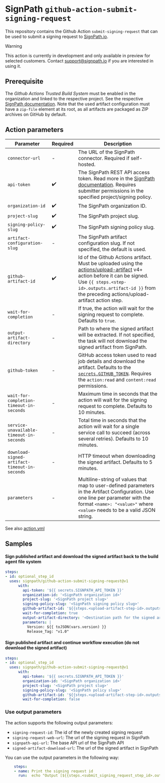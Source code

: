 # SignPath `github-action-submit-signing-request`

This repository contains the Github Action `submit-signing-request` that can be used to submit a signing request to [SignPath.io](https://about.signpath.io).

> [!WARNING]
> This action is currently in development and only available in preview for selected customers. Contact [support@signpath.io](mailto:support@signpath.io) if you are interested in using it.

## Prerequisite

The _Github Actions Trusted Build System_ must be enabled in the organization and linked to the respective project. See the respective [SignPath documentation](https://about.signpath.io/redirects/connectors/trusted-build-system-configuration). Note that the used artifact configuration must have a `zip-file` element at its root, as all artifacts are packaged as ZIP archives on GitHub by default.

## Action parameters

| Parameter                                     | Required           | Description |
| ----                                          | -                  | ------      |
| `connector-url`                               | -                  | The URL of the SignPath connector. Required if self-hosted.
| `api-token`                                   | :heavy_check_mark: | The SignPath REST API access token. Read more in the [SignPath documentation](https://about.signpath.io/redirects/connectors/api-token). Requires submitter permissions in the specified project/signing policy.
| `organization-id`                             | :heavy_check_mark: | The SignPath organization ID.
| `project-slug`                                | :heavy_check_mark: | The SignPath project slug.
| `signing-policy-slug`                         | :heavy_check_mark: | The SignPath signing policy slug.
| `artifact-configuration-slug`                 | -                  | The SignPath artifact configuration slug. If not specified, the default is used.
| `github-artifact-id`                          | :heavy_check_mark: | Id of the Github Actions artifact. Must be uploaded using the [actions/upload-artifact](https://github.com/actions/upload-artifact) v4+ action before it can be signed. Use `{{ steps.<step-id>.outputs.artifact-id }}` from the preceding actions/upload-artifact action step.
| `wait-for-completion`                         | -                  | If true, the action will wait for the signing request to complete. Defaults to `true`.
| `output-artifact-directory`                   | -                  | Path to where the signed artifact will be extracted. If not specified, the task will not download the signed artifact from SignPath.
| `github-token`                                | -                  | GitHub access token used to read job details and download the artifact. Defaults to the [`secrets.GITHUB_TOKEN`](https://docs.github.com/en/actions/security-guides/automatic-token-authentication). Requires the `action:read` and `content:read` permissions.
| `wait-for-completion-timeout-in-seconds`      | -                  | Maximum time in seconds that the action will wait for the signing request to complete. Defaults to 10 minutes.
| `service-unavailable-timeout-in-seconds`      | -                  | Total time in seconds that the action will wait for a single service call to succeed (across several retries). Defaults to 10 minutes.
| `download-signed-artifact-timeout-in-seconds` | -                  | HTTP timeout when downloading the signed artifact. Defaults to 5 minutes.
| `parameters`                                  | -                  | Multiline-string of values that map to user-defined parameters in the Artifact Configuration. Use one line per parameter with the format `<name>: "<value>"` where `<value>` needs to be a valid JSON string.

See also [action.yml](action.yml)

## Samples

#### Sign published artifact and download the signed artifact back to the build agent file system

```yaml
steps:
- id: optional_step_id
  uses: signpath/github-action-submit-signing-request@v1
      with:
        api-token: '${{ secrets.SIGNPATH_API_TOKEN }}'
        organization-id: '<SignPath organization id>'
        project-slug: '<SignPath project slug>'
        signing-policy-slug: '<SignPath signing policy slug>'
        github-artifact-id: '${{steps.<upload-artifact-step-id>.outputs.artifact-id}}'
        wait-for-completion: true
        output-artifact-directory: '<Destination path for the signed artifact>'
        parameters: |
          Version: ${{ toJSON(vars.version) }}
          Release_Tag: "v1.0"
```

#### Sign published artifact and continue workflow execution (do not download the signed artifact)

```yaml
steps:
- id: optional_step_id
  uses: signpath/github-action-submit-signing-request@v1
      with:
        api-token: '${{ secrets.SIGNPATH_API_TOKEN }}'
        organization-id: '<SignPath organization id>'
        project-slug: '<SignPath project slug>'
        signing-policy-slug: '<SignPath policy slug>'
        github-artifact-id: '${{steps.<upload-artifact-step-id>.outputs.artifact-id}}'
        wait-for-completion: false
```

### Use output parameters

The action supports the following output parameters:
- `signing-request-id`: The id of the newly created signing request
- `signing-request-web-url`: The url of the signing request in SignPath
- `signpath-api-url`: The base API url of the SignPath API
- `signed-artifact-download-url`: The url of the signed artifact in SignPath

You can use the output parameters in the following way:
```yaml
    steps:
    - name: Print the signing request id
      run:  echo "Output [${{steps.<submit_signing_request_step_id>.outputs.signing-request-id }}]"
```
